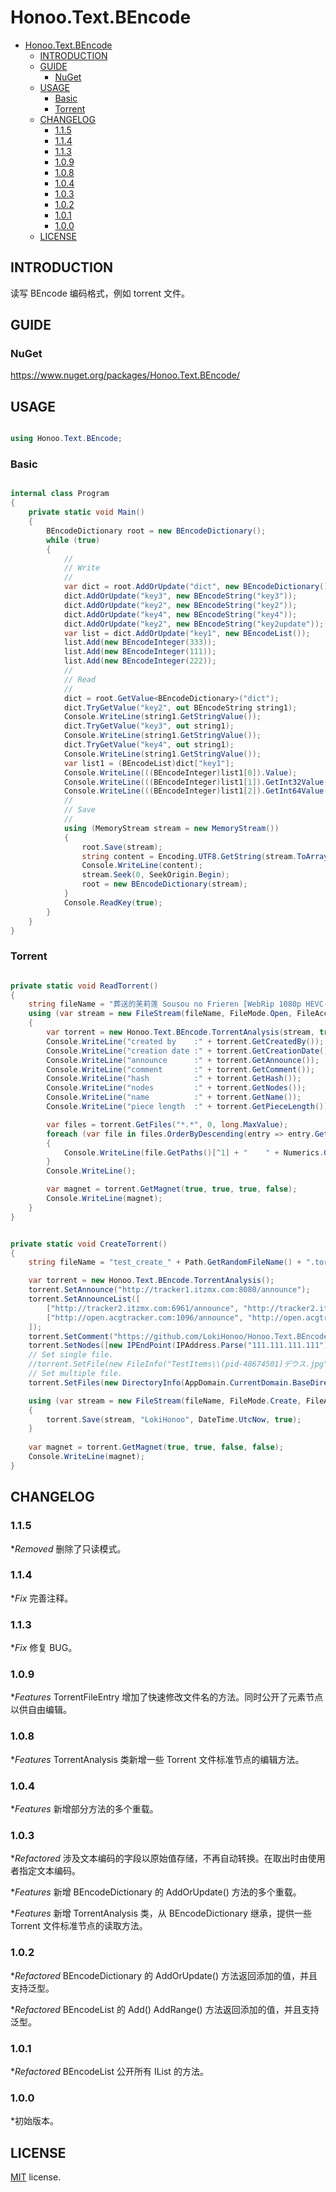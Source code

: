 # Honoo.Text.BEncode

<!-- @import "[TOC]" {cmd="toc" depthFrom=1 depthTo=6 orderedList=false} -->

<!-- code_chunk_output -->

- [Honoo.Text.BEncode](#honootextbencode)
  - [INTRODUCTION](#introduction)
  - [GUIDE](#guide)
    - [NuGet](#nuget)
  - [USAGE](#usage)
    - [Basic](#basic)
    - [Torrent](#torrent)
  - [CHANGELOG](#changelog)
    - [1.1.5](#115)
    - [1.1.4](#114)
    - [1.1.3](#113)
    - [1.0.9](#109)
    - [1.0.8](#108)
    - [1.0.4](#104)
    - [1.0.3](#103)
    - [1.0.2](#102)
    - [1.0.1](#101)
    - [1.0.0](#100)
  - [LICENSE](#license)

<!-- /code_chunk_output -->

## INTRODUCTION

读写 BEncode 编码格式，例如 torrent 文件。

## GUIDE

### NuGet

<https://www.nuget.org/packages/Honoo.Text.BEncode/>

## USAGE

```c#

using Honoo.Text.BEncode;

```

### Basic

```c#

internal class Program
{
    private static void Main()
    {
        BEncodeDictionary root = new BEncodeDictionary();
        while (true)
        {
            //
            // Write
            //
            var dict = root.AddOrUpdate("dict", new BEncodeDictionary());
            dict.AddOrUpdate("key3", new BEncodeString("key3"));
            dict.AddOrUpdate("key2", new BEncodeString("key2"));
            dict.AddOrUpdate("key4", new BEncodeString("key4"));
            dict.AddOrUpdate("key2", new BEncodeString("key2update"));
            var list = dict.AddOrUpdate("key1", new BEncodeList());
            list.Add(new BEncodeInteger(333));
            list.Add(new BEncodeInteger(111));
            list.Add(new BEncodeInteger(222));
            //
            // Read
            //
            dict = root.GetValue<BEncodeDictionary>("dict");
            dict.TryGetValue("key2", out BEncodeString string1);
            Console.WriteLine(string1.GetStringValue());
            dict.TryGetValue("key3", out string1);
            Console.WriteLine(string1.GetStringValue());
            dict.TryGetValue("key4", out string1);
            Console.WriteLine(string1.GetStringValue());
            var list1 = (BEncodeList)dict["key1"];
            Console.WriteLine(((BEncodeInteger)list1[0]).Value);
            Console.WriteLine(((BEncodeInteger)list1[1]).GetInt32Value());
            Console.WriteLine(((BEncodeInteger)list1[2]).GetInt64Value());
            //
            // Save
            //
            using (MemoryStream stream = new MemoryStream())
            {
                root.Save(stream);
                string content = Encoding.UTF8.GetString(stream.ToArray());
                Console.WriteLine(content);
                stream.Seek(0, SeekOrigin.Begin);
                root = new BEncodeDictionary(stream);
            }
            Console.ReadKey(true);
        }
    }
}

```

### Torrent

```c#

private static void ReadTorrent()
{
    string fileName = "葬送的芙莉莲 Sousou no Frieren [WebRip 1080p HEVC-10bit AAC][Fin].torrent";
    using (var stream = new FileStream(fileName, FileMode.Open, FileAccess.Read))
    {
        var torrent = new Honoo.Text.BEncode.TorrentAnalysis(stream, true);
        Console.WriteLine("created by    :" + torrent.GetCreatedBy());
        Console.WriteLine("creation date :" + torrent.GetCreationDate());
        Console.WriteLine("announce      :" + torrent.GetAnnounce());
        Console.WriteLine("comment       :" + torrent.GetComment());
        Console.WriteLine("hash          :" + torrent.GetHash());
        Console.WriteLine("nodes         :" + torrent.GetNodes());
        Console.WriteLine("name          :" + torrent.GetName());
        Console.WriteLine("piece length  :" + torrent.GetPieceLength());

        var files = torrent.GetFiles("*.*", 0, long.MaxValue);
        foreach (var file in files.OrderByDescending(entry => entry.GetLength()))
        {
            Console.WriteLine(file.GetPaths()[^1] + "    " + Numerics.GetSize(file.GetLength(), SizeKilo.Auto, 2, out string unit) + unit);
        }
        Console.WriteLine();

        var magnet = torrent.GetMagnet(true, true, true, false);
        Console.WriteLine(magnet);
    }
}

```

```c#

private static void CreateTorrent()
{
    string fileName = "test_create_" + Path.GetRandomFileName() + ".torrent";

    var torrent = new Honoo.Text.BEncode.TorrentAnalysis();
    torrent.SetAnnounce("http://tracker1.itzmx.com:8080/announce");
    torrent.SetAnnounceList([
        ["http://tracker2.itzmx.com:6961/announce", "http://tracker2.itzmx.com:6961/announce"],
        ["http://open.acgtracker.com:1096/announce", "http://open.acgtracker.com:1096/announce"]
    ]);
    torrent.SetComment("https://github.com/LokiHonoo/Honoo.Text.BEncode");
    torrent.SetNodes([new IPEndPoint(IPAddress.Parse("111.111.111.111"), 7777)]);
    // Set single file.
    //torrent.SetFile(new FileInfo("TestItems\\(pid-48674501)デウス.jpg"), 512 * 1024);
    // Set multiple file.
    torrent.SetFiles(new DirectoryInfo(AppDomain.CurrentDomain.BaseDirectory), 512 * 1024);

    using (var stream = new FileStream(fileName, FileMode.Create, FileAccess.Write))
    {
        torrent.Save(stream, "LokiHonoo", DateTime.UtcNow, true);
    }
  
    var magnet = torrent.GetMagnet(true, true, false, false);
    Console.WriteLine(magnet);
}

```

## CHANGELOG

### 1.1.5

**Removed* 删除了只读模式。

### 1.1.4

**Fix* 完善注释。

### 1.1.3

**Fix* 修复 BUG。

### 1.0.9

**Features* TorrentFileEntry 增加了快速修改文件名的方法。同时公开了元素节点以供自由编辑。

### 1.0.8

**Features* TorrentAnalysis 类新增一些 Torrent 文件标准节点的编辑方法。

### 1.0.4

**Features* 新增部分方法的多个重载。

### 1.0.3

**Refactored* 涉及文本编码的字段以原始值存储，不再自动转换。在取出时由使用者指定文本编码。

**Features* 新增 BEncodeDictionary 的 AddOrUpdate() 方法的多个重载。

**Features* 新增 TorrentAnalysis 类，从 BEncodeDictionary 继承，提供一些 Torrent 文件标准节点的读取方法。

### 1.0.2

**Refactored* BEncodeDictionary 的 AddOrUpdate() 方法返回添加的值，并且支持泛型。

**Refactored* BEncodeList 的 Add() AddRange() 方法返回添加的值，并且支持泛型。

### 1.0.1

**Refactored* BEncodeList 公开所有 IList 的方法。

### 1.0.0

*初始版本。

## LICENSE

[MIT](LICENSE) license.
